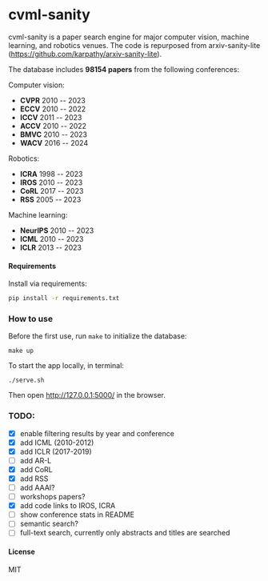# cvml-sanity

cvml-sanity is a paper search engine for major computer vision, machine learning, and robotics venues. The code is repurposed from arxiv-sanity-lite (https://github.com/karpathy/arxiv-sanity-lite).

The database includes **98154 papers** from the following conferences:

Computer vision: 
- **CVPR** 2010 -- 2023
- **ECCV** 2010 -- 2022
- **ICCV** 2011 -- 2023
- **ACCV** 2010 -- 2022
- **BMVC** 2010 -- 2023
- **WACV** 2016 -- 2024
  
Robotics:
- **ICRA** 1998 -- 2023
- **IROS** 2010 -- 2023
- **CoRL** 2017 -- 2023
- **RSS**  2005 -- 2023

Machine learning:
- **NeurIPS** 2010 -- 2023
- **ICML** 2010 -- 2023
- **ICLR** 2013 -- 2023

#### Requirements

 Install via requirements:

 ```bash
 pip install -r requirements.txt
 ```

### How to use
Before the first use, run `make` to initialize the database:
```
make up
```


To start the app locally, in terminal:

```
./serve.sh
```

Then open http://127.0.0.1:5000/ in the browser.


### TODO: 
- [x] enable filtering results by year and conference
- [x] add ICML (2010-2012)
- [x] add ICLR (2017-2019)
- [ ] add AR-L
- [x] add CoRL
- [x] add RSS
- [ ] add AAAI?
- [ ] workshops papers? 
- [x] add code links to IROS, ICRA
- [ ] show conference stats in README
- [ ] semantic search?
- [ ] full-text search, currently only abstracts and titles are searched

#### License

MIT
